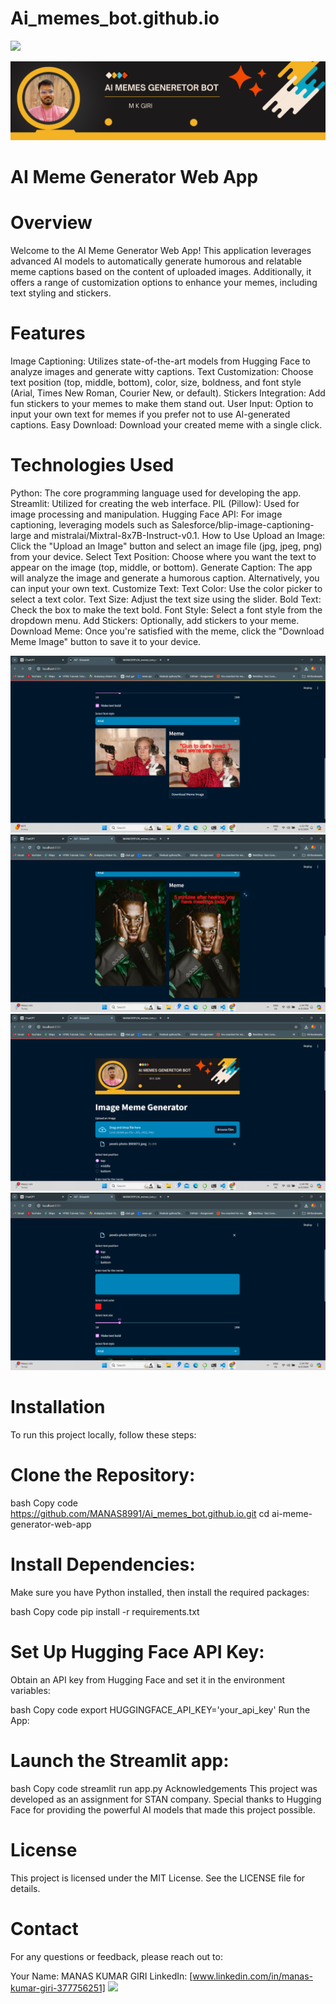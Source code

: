 # Ai_memes_bot.github.io
<a href="https://www.youtube.com/watch?v=dQw4w9WgXcQ"><img src="https://user-images.githubusercontent.com/73097560/115834477-dbab4500-a447-11eb-908a-139a6edaec5c.gif"></a>

![Banner](https://github.com/MANAS8991/Ai_memes_bot.github.io/blob/main/AI1.png)
# AI Meme Generator Web App

# Overview
Welcome to the AI Meme Generator Web App! This application leverages advanced AI models to automatically generate humorous and relatable meme captions based on the content of uploaded images. Additionally, it offers a range of customization options to enhance your memes, including text styling and stickers.

# Features
Image Captioning: Utilizes state-of-the-art models from Hugging Face to analyze images and generate witty captions.
Text Customization: Choose text position (top, middle, bottom), color, size, boldness, and font style (Arial, Times New Roman, Courier New, or default).
Stickers Integration: Add fun stickers to your memes to make them stand out.
User Input: Option to input your own text for memes if you prefer not to use AI-generated captions.
Easy Download: Download your created meme with a single click.
# Technologies Used
Python: The core programming language used for developing the app.
Streamlit: Utilized for creating the web interface.
PIL (Pillow): Used for image processing and manipulation.
Hugging Face API: For image captioning, leveraging models such as Salesforce/blip-image-captioning-large and mistralai/Mixtral-8x7B-Instruct-v0.1.
How to Use
Upload an Image: Click the "Upload an Image" button and select an image file (jpg, jpeg, png) from your device.
Select Text Position: Choose where you want the text to appear on the image (top, middle, or bottom).
Generate Caption: The app will analyze the image and generate a humorous caption. Alternatively, you can input your own text.
Customize Text:
Text Color: Use the color picker to select a text color.
Text Size: Adjust the text size using the slider.
Bold Text: Check the box to make the text bold.
Font Style: Select a font style from the dropdown menu.
Add Stickers: Optionally, add stickers to your meme.
Download Meme: Once you're satisfied with the meme, click the "Download Meme Image" button to save it to your device.

![Example](https://github.com/MANAS8991/Ai_memes_bot.github.io/blob/main/Screenshot%20(130).png)
![Example](https://github.com/MANAS8991/Ai_memes_bot.github.io/blob/main/Screenshot%20(131).png)
![Example](https://github.com/MANAS8991/Ai_memes_bot.github.io/blob/main/Screenshot%20(132).png)
![Example](https://github.com/MANAS8991/Ai_memes_bot.github.io/blob/main/Screenshot%20(133).png)
# Installation
To run this project locally, follow these steps:

# Clone the Repository:

bash
Copy code
https://github.com/MANAS8991/Ai_memes_bot.github.io.git
cd ai-meme-generator-web-app
# Install Dependencies:
Make sure you have Python installed, then install the required packages:

bash
Copy code
pip install -r requirements.txt
# Set Up Hugging Face API Key:
Obtain an API key from Hugging Face and set it in the environment variables:

bash
Copy code
export HUGGINGFACE_API_KEY='your_api_key'
Run the App:
# Launch the Streamlit app:

bash
Copy code
streamlit run app.py
Acknowledgements
This project was developed as an assignment for STAN company. Special thanks to Hugging Face for providing the powerful AI models that made this project possible.

# License
This project is licensed under the MIT License. See the LICENSE file for details.

# Contact
For any questions or feedback, please reach out to:

Your Name: MANAS KUMAR GIRI
LinkedIn: [www.linkedin.com/in/manas-kumar-giri-377756251]
<a href="https://www.youtube.com/watch?v=dQw4w9WgXcQ"><img src="https://user-images.githubusercontent.com/73097560/115834477-dbab4500-a447-11eb-908a-139a6edaec5c.gif"></a>

